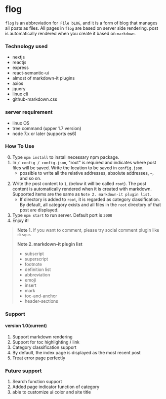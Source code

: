 # flog

`flog` is an abbreviation for` File bLOG`, and it is a form of blog that manages all posts as files.
All pages in `flog` are based on server side rendering.
post is automatically rendered when you create it based on `markdown`.

### Technology used

 - nextjs
 - reactjs
 - express
 - react-semantic-ui
 - almost of markdown-it plugins
 - axios
 - jquery
 - linux cli
 - github-markdown.css

### server requirement

 - linux OS
 - tree command (upper 1.7 version)
 - node 7.x or later (supports es6)

### How To Use

0. Type `npm install` to install necessary npm package.
1. In `/ config / config.json`, "root" is required and indicates where post files will be saved. Write the location to be saved in `config.json`.
    - possible to write all the relative addresses, absolute addresses, `~`, and so on.
2. Write the post content to `1`, (below it will be called `root`). The post content is automatically rendered when it is created with markdown. Supported items are the same as `Note 2. markdown-it plugin list`.
    - If directory is added to `root`, it is regarded as category classification. By default, all category exists and all files in the `root` directory of that post are displayed.
3. Type `npm start` to run server. Default port is `3000`
4. Enjoy it!

> **Note 1.** If you want to comment, please try social comment plugin like `disqus`
>
> **Note 2. markdown-it plugin list**
>
> - subscript
> - superscript
> - footnote
> - definition list
> - abbreviation
> - emoji
> - insert
> - mark
> - toc-and-anchor
> - header-sections



### Support
#### version 1.0(current)
1. Support markdown rendering
2. Support for toc highlighting / link
3. Category classification support
4. By default, the index page is displayed as the most recent post
5. Treat error page perfectly

### Future support
1. Search function support
2. Added page indicator function of category
3. able to customize ui color and site title
